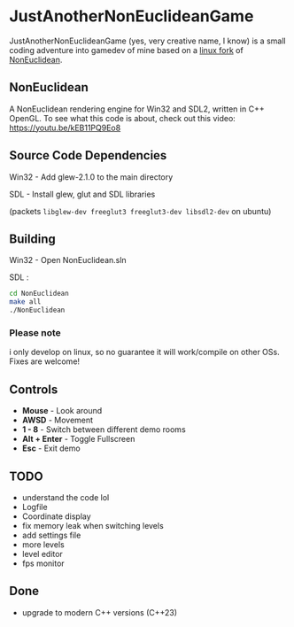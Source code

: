 # JustAnotherNonEuclideanGame
JustAnotherNonEuclideanGame (yes, very creative name, I know) is a small coding adventure into gamedev of mine based on a [linux fork](https://github.com/Srinivasa314/NonEuclidean) of [NonEuclidean](https://github.com/HackerPoet/NonEuclidean).

## NonEuclidean
A NonEuclidean rendering engine for Win32 and SDL2, written in C++ OpenGL.
To see what this code is about, check out this video:
https://youtu.be/kEB11PQ9Eo8

## Source Code Dependencies
Win32 - Add glew-2.1.0 to the main directory 

SDL - Install glew, glut and SDL libraries

(packets `libglew-dev freeglut3 freeglut3-dev libsdl2-dev` on ubuntu)

## Building
Win32 - Open NonEuclidean.sln

SDL :
```sh
cd NonEuclidean
make all
./NonEuclidean
```

### Please note
i only develop on linux, so no guarantee it will work/compile on other OSs. Fixes are welcome!

## Controls
* **Mouse** - Look around
* **AWSD** - Movement
* **1 - 8** - Switch between different demo rooms
* **Alt + Enter** - Toggle Fullscreen
* **Esc** - Exit demo

## TODO
* understand the code lol
* Logfile
* Coordinate display
* fix memory leak when switching levels
* add settings file
* more levels
* level editor
* fps monitor

## Done
* upgrade to modern C++ versions (C++23)

